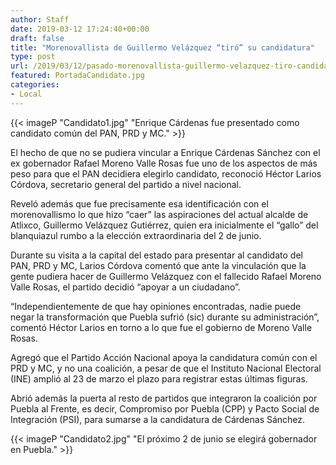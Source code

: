 ```yaml
---
author: Staff
date: 2019-03-12 17:24:40+00:00
draft: false
title: "Morenovallista de Guillermo Velázquez “tiró” su candidatura"
type: post
url: /2019/03/12/pasado-morenovallista-guillermo-velazquez-tiro-candidatura-en-pan/
featured: PortadaCandidato.jpg
categories:
- Local
---
```


{{< imageP "Candidato1.jpg" "Enrique Cárdenas fue presentado como candidato común del PAN, PRD y MC." >}}

El hecho de que no se pudiera vincular a Enrique Cárdenas Sánchez con el ex gobernador Rafael Moreno Valle Rosas fue uno de los aspectos de más peso para que el PAN decidiera elegirlo candidato, reconoció Héctor Larios Córdova, secretario general del partido a nivel nacional.

Reveló además que fue precisamente esa identificación con el morenovallismo lo que hizo “caer” las aspiraciones del actual alcalde de Atlixco, Guillermo Velázquez Gutiérrez, quien era inicialmente el “gallo” del blanquiazul rumbo a la elección extraordinaria del 2 de junio.

Durante su visita a la capital del estado para presentar al candidato del PAN, PRD y MC, Larios Córdova comentó que ante la vinculación que la gente pudiera hacer de Guillermo Velázquez con el fallecido Rafael Moreno Valle Rosas, el partido decidió “apoyar a un ciudadano”.

“Independientemente de que hay opiniones encontradas, nadie puede negar la transformación que Puebla sufrió (sic) durante su administración”, comentó Héctor Larios en torno a lo que fue el gobierno de Moreno Valle Rosas.

Agregó que el Partido Acción Nacional apoya la candidatura común con el PRD y MC, y no una coalición, a pesar de que el Instituto Nacional Electoral (INE) amplió al 23 de marzo el plazo para registrar estas últimas figuras.

Abrió además la puerta al resto de partidos que integraron la coalición por Puebla al Frente, es decir, Compromiso por Puebla (CPP) y Pacto Social de Integración (PSI), para sumarse a la candidatura de Cárdenas Sánchez.

{{< imageP "Candidato2.jpg" "El próximo 2 de junio se elegirá gobernador en Puebla." >}}
